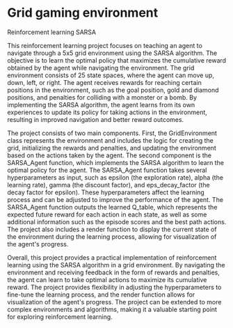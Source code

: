 # Grid gaming environment
Reinforcement learning
SARSA

This reinforcement learning project focuses on teaching an agent to navigate through a 5x5 grid environment using the SARSA algorithm. The objective is to learn the optimal policy that maximizes the cumulative reward obtained by the agent while navigating the environment. The grid environment consists of 25 state spaces, where the agent can move up, down, left, or right. The agent receives rewards for reaching certain positions in the environment, such as the goal position, gold and diamond positions, and penalties for colliding with a monster or a bomb. By implementing the SARSA algorithm, the agent learns from its own experiences to update its policy for taking actions in the environment, resulting in improved navigation and better reward outcomes.

The project consists of two main components. First, the GridEnvironment class represents the environment and includes the logic for creating the grid, initializing the rewards and penalties, and updating the environment based on the actions taken by the agent. The second component is the SARSA_Agent function, which implements the SARSA algorithm to learn the optimal policy for the agent. The SARSA_Agent function takes several hyperparameters as input, such as epsilon (the exploration rate), alpha (the learning rate), gamma (the discount factor), and eps_decay_factor (the decay factor for epsilon). These hyperparameters affect the learning process and can be adjusted to improve the performance of the agent. The SARSA_Agent function outputs the learned Q_table, which represents the expected future reward for each action in each state, as well as some additional information such as the episode scores and the best path actions. The project also includes a render function to display the current state of the environment during the learning process, allowing for visualization of the agent's progress.

Overall, this project provides a practical implementation of reinforcement learning using the SARSA algorithm in a grid environment. By navigating the environment and receiving feedback in the form of rewards and penalties, the agent can learn to take optimal actions to maximize its cumulative reward. The project provides flexibility in adjusting the hyperparameters to fine-tune the learning process, and the render function allows for visualization of the agent's progress. The project can be extended to more complex environments and algorithms, making it a valuable starting point for exploring reinforcement learning.





